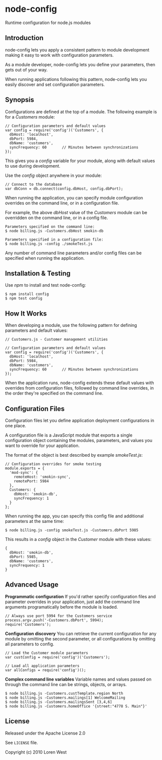 node-config
===========

Runtime configuration for node.js modules

Introduction
------------

node-config lets you apply a consistent pattern to module development
making it easy to work with configuration parameters.

As a module developer, node-config lets you define your parameters,
then gets out of your way.

When running applications following this pattern, node-config lets you
easily discover and set configuration parameters.

Synopsis
--------

Configurations are defined at the top of a module. The following example
is for a *Customers* module:

    // Configuration parameters and default values
    var config = require('config')('Customers', {
      dbHost: 'localhost',
      dbPort: 5984,
      dbName: 'customers',
      syncFrequency: 60       // Minutes between synchronizations
    });

This gives you a *config* variable for your module, along with default values 
to use during development.

Use the *config* object anywhere in your module:

    // Connect to the database
    var dbConn = db.connect(config.dbHost, config.dbPort);

When running the application, you can specify module configuration overrides
on the command line, or in a configuration file.

For example, the above *dbHost* value of the *Customers* module can be 
overridden on the command line, or in a config file.

    Parameters specified on the command line:
    $ node billing.js -Customers.dbHost smokin-db

    Parameters specified in a configuration file:
    $ node billing.js -config ./smokeTest.js

Any number of command line parameters and/or config files can be specified when
running the application.

Installation & Testing
----------------------

Use *npm* to install and test node-config:
 
    $ npm install config
    $ npm test config
    
    
How It Works
------------

When developing a module, use the following pattern for defining parameters
and default values:

    // Customers.js - Customer management utilities

    // Configuration parameters and default values
    var config = require('config')('Customers', {
      dbHost: 'localhost',
      dbPort: 5984,
      dbName: 'customers',
      syncFrequency: 60       // Minutes between synchronizations
    });

When the application runs, node-config extends these default values with 
overrides from configuration files, followed by command line overrides,
in the order they're specified on the command line.

Configuration Files
-------------------

Configuration files let you define application deployment configurations in 
one place.

A configuration file is a JavaScript module that exports a single configuration
object containing the modules, parameters, and values you want to override for
your application.

The format of the object is best described by example *smokeTest.js*:

    // Configuration overrides for smoke testing
    module.exports = {
      'mod-sync': {
        remoteHost: 'smokin-sync',
        remotePort: 5984
      },
      Customers: {
        dbHost: 'smokin-db',
        syncFrequency: 1
      }
    };

When running the app, you can specify this config file and additional
parameters at the same time:

    $ node billing.js -config smokeTest.js -Customers.dbPort 5985

This results in a *config* object in the *Customer* module with these values:

    {
      dbHost: 'smokin-db',
      dbPort: 5985,
      dbName: 'customers',
      syncFrequency: 1
    }

Advanced Usage
--------------

**Programmatic configuration**  If you'd rather specify configuration files 
and parameter overrides in your application, just add the command line 
arguments programatically before the module is loaded.

    // Always use port 5994 for the Customers service
    process.argv.push('-Customers.dbPort', 5994);
    require('Customers');

**Configuration discovery**  You can retrieve the current configuration for
any module by omitting the second parameter, or all configurations by 
omitting all parameters to config.

    // Load the Customer module parameters
    var custConfig = require('config')('Customers');

    // Load all application parameters
    var allConfigs = require('config')();

**Complex command line variables**  Variable names and values passed on through 
the command line can be strings, objects, or arrays.

    $ node billing.js -Customers.custTemplate.region North
    $ node billing.js -Customers.mailings[1] WelcomeMailing
    $ node billing.js -Customers.mailingsSent [3,4,6]
    $ node billing.js -Customers.homeOffice '{street:"4778 S. Main"}'
    

License
-------
 
Released under the Apache License 2.0
 
See `LICENSE` file.
 
Copyright (c) 2010 Loren West
